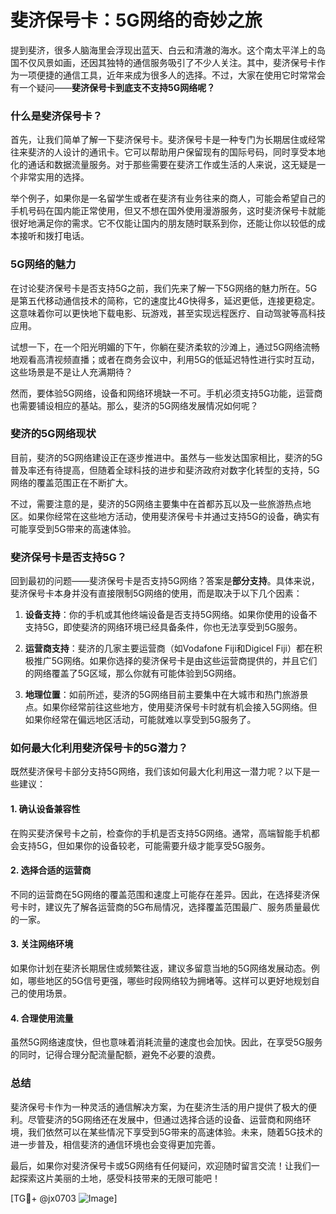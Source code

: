 # 斐济保号卡：5G网络的奇妙之旅

提到斐济，很多人脑海里会浮现出蓝天、白云和清澈的海水。这个南太平洋上的岛国不仅风景如画，还因其独特的通信服务吸引了不少人关注。其中，斐济保号卡作为一项便捷的通信工具，近年来成为很多人的选择。不过，大家在使用它时常常会有一个疑问——**斐济保号卡到底支不支持5G网络呢？**

### 什么是斐济保号卡？

首先，让我们简单了解一下斐济保号卡。斐济保号卡是一种专门为长期居住或经常往来斐济的人设计的通讯卡。它可以帮助用户保留现有的国际号码，同时享受本地化的通话和数据流量服务。对于那些需要在斐济工作或生活的人来说，这无疑是一个非常实用的选择。

举个例子，如果你是一名留学生或者在斐济有业务往来的商人，可能会希望自己的手机号码在国内能正常使用，但又不想在国外使用漫游服务，这时斐济保号卡就能很好地满足你的需求。它不仅能让国内的朋友随时联系到你，还能让你以较低的成本接听和拨打电话。

### 5G网络的魅力

在讨论斐济保号卡是否支持5G之前，我们先来了解一下5G网络的魅力所在。5G是第五代移动通信技术的简称，它的速度比4G快得多，延迟更低，连接更稳定。这意味着你可以更快地下载电影、玩游戏，甚至实现远程医疗、自动驾驶等高科技应用。

试想一下，在一个阳光明媚的下午，你躺在斐济柔软的沙滩上，通过5G网络流畅地观看高清视频直播；或者在商务会议中，利用5G的低延迟特性进行实时互动，这些场景是不是让人充满期待？

然而，要体验5G网络，设备和网络环境缺一不可。手机必须支持5G功能，运营商也需要铺设相应的基站。那么，斐济的5G网络发展情况如何呢？

### 斐济的5G网络现状

目前，斐济的5G网络建设正在逐步推进中。虽然与一些发达国家相比，斐济的5G普及率还有待提高，但随着全球科技的进步和斐济政府对数字化转型的支持，5G网络的覆盖范围正在不断扩大。

不过，需要注意的是，斐济的5G网络主要集中在首都苏瓦以及一些旅游热点地区。如果你经常在这些地方活动，使用斐济保号卡并通过支持5G的设备，确实有可能享受到5G带来的高速体验。

### 斐济保号卡是否支持5G？

回到最初的问题——斐济保号卡是否支持5G网络？答案是**部分支持**。具体来说，斐济保号卡本身并没有直接限制5G网络的使用，而是取决于以下几个因素：

1. **设备支持**：你的手机或其他终端设备是否支持5G网络。如果你使用的设备不支持5G，即使斐济的网络环境已经具备条件，你也无法享受到5G服务。

2. **运营商支持**：斐济的几家主要运营商（如Vodafone Fiji和Digicel Fiji）都在积极推广5G网络。如果你选择的斐济保号卡是由这些运营商提供的，并且它们的网络覆盖了5G区域，那么你就有可能体验到5G网络。

3. **地理位置**：如前所述，斐济的5G网络目前主要集中在大城市和热门旅游景点。如果你经常前往这些地方，使用斐济保号卡时就有机会接入5G网络。但如果你经常在偏远地区活动，可能就难以享受到5G服务了。

### 如何最大化利用斐济保号卡的5G潜力？

既然斐济保号卡部分支持5G网络，我们该如何最大化利用这一潜力呢？以下是一些建议：

#### 1. 确认设备兼容性
在购买斐济保号卡之前，检查你的手机是否支持5G网络。通常，高端智能手机都会支持5G，但如果你的设备较老，可能需要升级才能享受5G服务。

#### 2. 选择合适的运营商
不同的运营商在5G网络的覆盖范围和速度上可能存在差异。因此，在选择斐济保号卡时，建议先了解各运营商的5G布局情况，选择覆盖范围最广、服务质量最优的一家。

#### 3. 关注网络环境
如果你计划在斐济长期居住或频繁往返，建议多留意当地的5G网络发展动态。例如，哪些地区的5G信号更强，哪些时段网络较为拥堵等。这样可以更好地规划自己的使用场景。

#### 4. 合理使用流量
虽然5G网络速度快，但也意味着消耗流量的速度也会加快。因此，在享受5G服务的同时，记得合理分配流量配额，避免不必要的浪费。

### 总结

斐济保号卡作为一种灵活的通信解决方案，为在斐济生活的用户提供了极大的便利。尽管斐济的5G网络还在发展中，但通过选择合适的设备、运营商和网络环境，我们依然可以在某些情况下享受到5G带来的高速体验。未来，随着5G技术的进一步普及，相信斐济的通信环境也会变得更加完善。

最后，如果你对斐济保号卡或5G网络有任何疑问，欢迎随时留言交流！让我们一起探索这片美丽的土地，感受科技带来的无限可能吧！

[TG💪+ @jx0703 ![Image](https://github.com/user-attachments/assets/dbca1d08-cadb-493c-b0ec-ad6f7a83f270)]